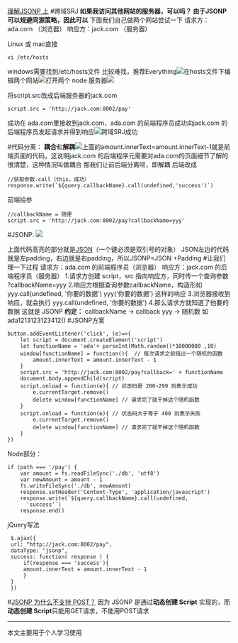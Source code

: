 [理解JSONP 上](https://www.jianshu.com/p/2a2fe02917e7)
#跨域SRJ
**如果我访问其他网站的服务器，可以吗？
由于JSONP可以规避同源策略，因此可以**
下面我们自己做两个网站尝试一下
请求方：ada.com （浏览器）
响应方：jack.com （服务器）

Linux 或 mac直接
```
vi /etc/hosts
```
windows需要找到/etc/hosts文件 比较难找，推荐Everything![](https://upload-images.jianshu.io/upload_images/7094266-19f9953c967705a5.png?imageMogr2/auto-orient/strip%7CimageView2/2/w/1240)在hosts文件下编辑两个网站![](https://upload-images.jianshu.io/upload_images/7094266-28b643545d3a06f3.png?imageMogr2/auto-orient/strip%7CimageView2/2/w/1240)打开两个 node 服务器![](https://upload-images.jianshu.io/upload_images/7094266-3cd83a6dd9b8e522.png?imageMogr2/auto-orient/strip%7CimageView2/2/w/1240)

将script.src改成后端服务器的jack.com
```
script.src = 'http://jack.com:8002/pay'
```
成功在 ada.com里接收到jack.com，ada.com 的前端程序员成功向jack.com 的后端程序员发起请求并得到响应![](https://upload-images.jianshu.io/upload_images/7094266-455e37f97e889991.png?imageMogr2/auto-orient/strip%7CimageView2/2/w/1240)跨域SRJ成功

#代码分离：
**耦合**和**解耦**![](https://upload-images.jianshu.io/upload_images/7094266-39446f3e68a37a78.png?imageMogr2/auto-orient/strip%7CimageView2/2/w/1240)上面的amount.innerText=amount.innerText-1就是前端页面的代码，这说明jack.com 的后端程序元需要对ada.com的页面细节了解的很清楚，这种情况叫做耦合
那我们让前后端分离呗，即解耦
后端改成
```
//获取参数.call（this，成功）
response.write(`${query.callbackName}.call(undefined,'success')`)
```
前端给参
```
//callbackName = 随便
script.src = 'http://jack.com:8002/pay?callbackName=yyy'
```
#JSONP:
![](https://upload-images.jianshu.io/upload_images/7094266-9442483142643759.png?imageMogr2/auto-orient/strip%7CimageView2/2/w/1240)

上面代码高亮的部分就是[JSON](https://www.json.org/)（一个键必须是双引号的对象）
JSON左边的代码就是左padding，右边就是右padding，所以JSONP=JSON +Padding
#让我们理一下过程
请求方：ada.com 的前端程序员（浏览器）
响应方：jack.com 的后端程序员（服务器）
1.请求方创建 script，src 指向响应方，同时传一个查询参数 ?callbackName=yyy
2.响应方根据查询参数callbackName，构造形如
yyy.call(undefined, '你要的数据')
yyy('你要的数据')
这样的响应
3.浏览器接收到响应，就会执行 yyy.call(undefined, '你要的数据')
4.那么请求方就知道了他要的数据
这就是 JSONP
**约定：**
callbackName -> callback
yyy -> 随机数 如 ada1213123123412()
#JSONP方案
```
button.addEventListener('click', (e)=>{
    let script = document.createElement('script')
    let functionName = 'ada'+ parseInt(Math.random()*10000000 ,10)
    window[functionName] = function(){  // 每次请求之前搞出一个随机的函数
        amount.innerText = amount.innerText - 1
    }
    script.src = 'http://jack.com:8002/pay?callback=' + functionName
    document.body.appendChild(script)
    script.onload = function(e){ // 状态码是 200~299 则表示成功
        e.currentTarget.remove()
        delete window[functionName] // 请求完了就干掉这个随机函数
    }
    script.onload = function(e){ // 状态码大于等于 400 则表示失败
        e.currentTarget.remove()
        delete window[functionName] // 请求完了就干掉这个随机函数
    }
})
```
Node部分：
```
if (path === '/pay') {
    var amount = fs.readFileSync('./db', 'utf8')
    var newAmount = amount - 1
    fs.writeFileSync('./db', newAmount)
    response.setHeader('Content-Type', 'application/javascript')
    response.write(`${query.callbackName}.call(undefined,
      'success'`)
    response.end()
```
jQuery写法
```
 $.ajax({
 url: "http://jack.com:8002/pay",
 dataType: "jsonp",
 success: function( response ) {
     if(response === 'success'){
     amount.innerText = amount.innerText - 1
     }
 }
 })
```
#[JSONP 为什么不支持 POST？](https://www.zhihu.com/question/28890257)
因为  JSONP 是通过**动态创建 Script** 实现的，而**动态创建 Script**只能用GET请求，不能用POST请求

---
本文主要用于个人学习使用
